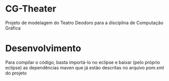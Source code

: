 # CG-Theater
Projeto de modelagem do Teatro Deodoro para a disciplina de Computação Gráfica

# Desenvolvimento
Para compilar o código, basta importá-lo no eclipse e baixar (pelo próprio eclipse) as dependências maven que já estão descritas no arquivo pom.xml do projeto
